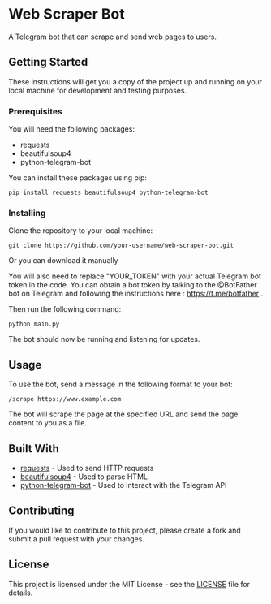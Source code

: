 # Web Scraper Bot

A Telegram bot that can scrape and send web pages to users.

## Getting Started

These instructions will get you a copy of the project up and running on your local machine for development and testing purposes.

### Prerequisites

You will need the following packages:

- requests
- beautifulsoup4
- python-telegram-bot

You can install these packages using pip:

```
pip install requests beautifulsoup4 python-telegram-bot
```

### Installing

Clone the repository to your local machine:

```
git clone https://github.com/your-username/web-scraper-bot.git
```

Or you can download it manually 

You will also need to replace "YOUR_TOKEN" with your actual Telegram bot token in the code. You can obtain a bot token by talking to the @BotFather bot on Telegram and following the instructions here : https://t.me/botfather . 


Then run the following command:

```
python main.py
```


The bot should now be running and listening for updates.

## Usage

To use the bot, send a message in the following format to your bot:

```
/scrape https://www.example.com
```


The bot will scrape the page at the specified URL and send the page content to you as a file.

## Built With

- [requests](https://pypi.org/project/requests/) - Used to send HTTP requests
- [beautifulsoup4](https://pypi.org/project/beautifulsoup4/) - Used to parse HTML
- [python-telegram-bot](https://pypi.org/project/python-telegram-bot/) - Used to interact with the Telegram API

## Contributing

If you would like to contribute to this project, please create a fork and submit a pull request with your changes.

## License

This project is licensed under the MIT License - see the [LICENSE](LICENSE) file for details.



